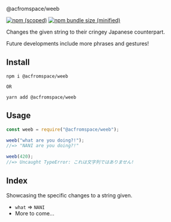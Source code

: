 @acfromspace/weeb

[![npm (scoped)](https://img.shields.io/npm/v/@acfromspace/weeb.svg)](https://github.com/acfromspace/weeb)
[![npm bundle size (minified)](https://img.shields.io/bundlephobia/min/@acfromspace/weeb.svg)](https://github.com/acfromspace/weeb)

Changes the given string to their cringey Japanese counterpart.

Future developments include more phrases and gestures!

## Install

```
npm i @acfromspace/weeb

OR

yarn add @acfromspace/weeb
```

## Usage

```js
const weeb = require("@acfromspace/weeb");

weeb("what are you doing?!");
//=> "NANI are you doing?!"

weeb(420);
//=> Uncaught TypeError: これは文字列ではありません!
```

## Index

Showcasing the specific changes to a string given.

- `what` => `NANI`
- More to come...